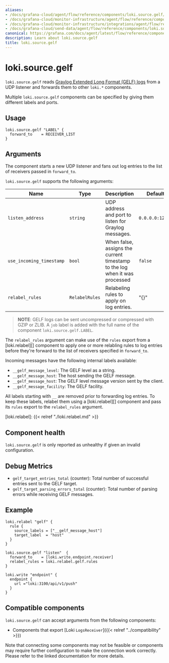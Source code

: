 ```yaml
---
aliases:
- /docs/grafana-cloud/agent/flow/reference/components/loki.source.gelf/
- /docs/grafana-cloud/monitor-infrastructure/agent/flow/reference/components/loki.source.gelf/
- /docs/grafana-cloud/monitor-infrastructure/integrations/agent/flow/reference/components/loki.source.gelf/
- /docs/grafana-cloud/send-data/agent/flow/reference/components/loki.source.gelf/
canonical: https://grafana.com/docs/agent/latest/flow/reference/components/loki.source.gelf/
description: Learn about loki.source.gelf
title: loki.source.gelf
---
```


# loki.source.gelf

`loki.source.gelf` reads [Graylog Extended Long Format (GELF) logs](https://github.com/Graylog2/graylog2-server) from a UDP listener and forwards them to other
`loki.*` components.

Multiple `loki.source.gelf` components can be specified by giving them
different labels and ports.

## Usage

```river
loki.source.gelf "LABEL" {
  forward_to    = RECEIVER_LIST
}
```

## Arguments
The component starts a new UDP listener and fans out
log entries to the list of receivers passed in `forward_to`.

`loki.source.gelf` supports the following arguments:

Name         | Type                 | Description                                                                    | Default                    | Required
------------ |----------------------|--------------------------------------------------------------------------------|----------------------------| --------
`listen_address`    | `string`             | UDP address and port to listen for Graylog messages.                    | `0.0.0.0:12201` | no
`use_incoming_timestamp`    | `bool`             | When false, assigns the current timestamp to the log when it was processed | `false`                            | no
`relabel_rules` | `RelabelRules`         | Relabeling rules to apply on log entries. | "{}" | no


> **NOTE**: GELF logs can be sent uncompressed or compressed with GZIP or ZLIB.
> A `job` label is added with the full name of the component `loki.source.gelf.LABEL`.

The `relabel_rules` argument can make use of the `rules` export from a
[loki.relabel][] component to apply one or more relabling rules to log entries
before they're forward to the list of receivers specified in `forward_to`.

Incoming messages have the following internal labels available:

* `__gelf_message_level`: The GELF level as a string.
* `__gelf_message_host`: The host sending the GELF message.
* `__gelf_message_host`: The GELF level message version sent by the client.
* `__gelf_message_facility`: The GELF facility.

All labels starting with `__` are removed prior to forwarding log entries. To
keep these labels, relabel them using a [loki.relabel][] component and pass its
`rules` export to the `relabel_rules` argument.

[loki.relabel]: {{< relref "./loki.relabel.md" >}}

## Component health

`loki.source.gelf` is only reported as unhealthy if given an invalid
configuration.

## Debug Metrics

* `gelf_target_entries_total` (counter): Total number of successful entries sent to the GELF target.
* `gelf_target_parsing_errors_total` (counter): Total number of parsing errors while receiving GELF messages.

## Example

```river
loki.relabel "gelf" {
  rule {
    source_labels = ["__gelf_message_host"]
    target_label  = "host"
  }
}

loki.source.gelf "listen"  {
  forward_to    = [loki.write.endpoint.receiver]
  relabel_rules = loki.relabel.gelf.rules
}

loki.write "endpoint" {
  endpoint {
    url ="loki:3100/api/v1/push"
  }
}
```
<!-- START GENERATED COMPATIBLE COMPONENTS -->

## Compatible components

`loki.source.gelf` can accept arguments from the following components:

- Components that export [Loki `LogsReceiver`]({{< relref "../compatibility" >}})


Note that connecting some components may not be feasible or components may require further configuration to make the connection work correctly. Please refer to the linked documentation for more details.


<!-- END GENERATED COMPATIBLE COMPONENTS -->
